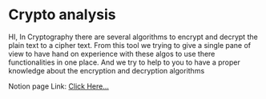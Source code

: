 # Crypto analysis

HI,
In Cryptography there are several algorithms to encrypt and decrypt the plain text to a cipher text. From this tool we trying to give a single pane of view to have hand on experience with these algos to use there functionalities in one place. And we try to help to you to have a proper knowledge about the encryption and decryption algorithms

Notion page Link: [Click Here...](https://www.notion.so/vikumchathuranga/Cryptography_encrypt_decrypt_tool-f553dff3bbda4ccd9107e840e7a90cbb?pvs=4)
